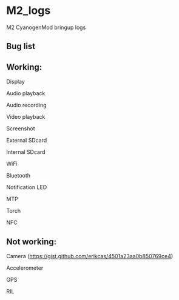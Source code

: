 M2_logs
=======

M2 CyanogenMod bringup logs


Bug list
----------


Working:
--------
Display

Audio playback

Audio recording

Video playback

Screenshot

External SDcard

Internal SDcard

WiFi

Bluetooth

Notification LED

MTP

Torch

NFC


Not working:
-----------
Camera (https://gist.github.com/erikcas/4501a23aa0b850769ce4)

Accelerometer

GPS

RIL

